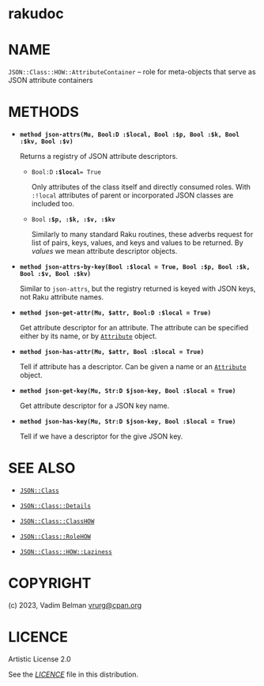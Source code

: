 rakudoc
=======

NAME
====

`JSON::Class::HOW::AttributeContainer` – role for meta-objects that serve as JSON attribute containers

METHODS
=======

  * **`method json-attrs(Mu, Bool:D :$local, Bool :$p, Bool :$k, Bool :$kv, Bool :$v)`**

    Returns a registry of JSON attribute descriptors.

      * `Bool:D` **`:$local`**`= True`

        Only attributes of the class itself and directly consumed roles. With `:!local` attributes of parent or incorporated JSON classes are included too.

      * `Bool` **`:$p, :$k, :$v, :$kv`**

        Similarly to many standard Raku routines, these adverbs request for list of pairs, keys, values, and keys and values to be returned. By *values* we mean attribute descriptor objects.

  * **`method json-attrs-by-key(Bool :$local = True, Bool :$p, Bool :$k, Bool :$v, Bool :$kv)`**

    Similar to `json-attrs`, but the registry returned is keyed with JSON keys, not Raku attribute names.

  * **`method json-get-attr(Mu, $attr, Bool:D :$local = True)`**

    Get attribute descriptor for an attribute. The attribute can be specified either by its name, or by [`Attribute`](https://docs.raku.org/type/Attribute) object.

  * **`method json-has-attr(Mu, $attr, Bool :$local = True)`**

    Tell if attribute has a descriptor. Can be given a name or an [`Attribute`](https://docs.raku.org/type/Attribute) object.

  * **`method json-get-key(Mu, Str:D $json-key, Bool :$local = True)`**

    Get attribute descriptor for a JSON key name.

  * **`method json-has-key(Mu, Str:D $json-key, Bool :$local = True)`**

    Tell if we have a descriptor for the give JSON key.

SEE ALSO
========

  * [`JSON::Class`](../Class.md)

  * [`JSON::Class::Details`](Details.md)

  * [`JSON::Class::ClassHOW`](../ClassHOW.md)

  * [`JSON::Class::RoleHOW`](../RoleHOW.md)

  * [`JSON::Class::HOW::Laziness`](Laziness.md)

COPYRIGHT
=========

(c) 2023, Vadim Belman <vrurg@cpan.org>

LICENCE
=======

Artistic License 2.0

See the [*LICENCE*](../../../../../LICENCE) file in this distribution.

